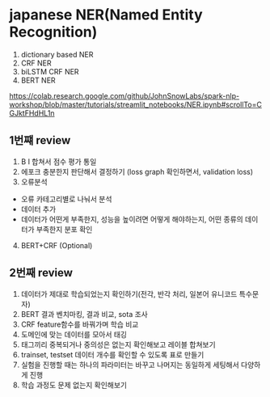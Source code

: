 # japanese NER(Named Entity Recognition)

1. dictionary based NER
2. CRF NER
3. biLSTM CRF NER 
4. BERT NER

https://colab.research.google.com/github/JohnSnowLabs/spark-nlp-workshop/blob/master/tutorials/streamlit_notebooks/NER.ipynb#scrollTo=CGJktFHdHL1n


## 1번쨰 review

1. B I 합쳐서 점수 평가 통일
2. 에포크 충분한지 판단해서 결정하기 (loss graph 확인하면서, validation loss)
3. 오류분석
  + 오류 카테고리별로 나눠서 분석
  + 데이터 추가
  + 데이터가 어떤게 부족한지, 성능을 높이려면 어떻게 해야하는지, 어떤 종류의 데이터가 부족한지 분포 확인

4. BERT+CRF (Optional) 


## 2번째 review

1. 데이터가 제대로 학습되었는지 확인하기(전각, 반각 처리, 일본어 유니코드 특수문자)
2. BERT 결과 벤치마킹, 결과 비교, sota 조사
3. CRF feature함수를 바꿔가며 학습 비교
4. 도메인에 맞는 데이터를 모아서 태깅
5. 태그끼리 중복되거나 중의성은 없는지 확인해보고 레이블 합쳐보기
6. trainset, testset 데이터 개수를 확인할 수 있도록 표로 만들기
7. 실험을 진행할 때는 하나의 파라미터는 바꾸고 나머지는 동일하게 세팅해서 다양하게 진행
8. 학습 과정도 문제 없는지 확인해보기
